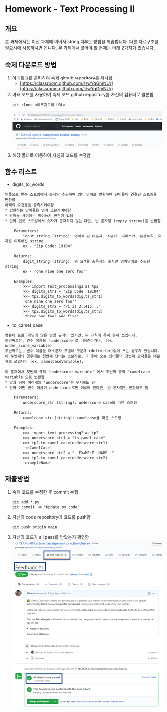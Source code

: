 # Homework - Text Processing II

## 개요

본 과제에서는 이전 과제에 이어서 string 다루는 방법을 학습합니다. 다른 자료구조를 필요시에 사용하시면 됩니다. 본 과제에서 풀어야 할 문제는 아래 2가지가 있습니다.

## 숙제 다운로드 방법
1. 아래링크를 클릭하여 숙제 github repository를 복사함
   - [https://classroom.github.com/a/wYqGmNUr](https://classroom.github.com/a/wYqGmNUr)
2. 아래 코드를 사용하여 숙제 코드 github repository를 자신의 컴퓨터로 클론함
    ```
    git clone <레포지토리 URL>
    ```
    ![](img/code_repository_example.png)
3. 해당 폴더로 이동하여 자신의 코드를 수정함

## 함수 리스트

- digits_to_words

```
인풋으로 받는 스트링에서 숫자만 추출하여 영어 단어로 변환하여 단어들이 연결된 스트링을 반환함
아래의 요건들을 충족시켜야함
* 반환하는 단어들은 영어 소문자여야함
* 단어들 사이에는 띄어쓰기 한칸이 있음
* 만약 인풋 스트링에서 숫자가 존재하지 않는 다면, 빈 문자열 (empty string)을 반환함

    Parameters:
        input_string (string): 영어로 된 대문자, 소문자, 띄어쓰기, 문장부호, 숫자로 이루어진 string
        ex - "Zip Code: 19104"

    Returns:
        digit_string (string): 위 요건을 충족시킨 숫자만 영어단어로 추출된 string
        ex - 'one nine one zero four'

    Examples:
        >>> import text_processing2 as tp2
        >>> digits_str1 = "Zip Code: 19104"
        >>> tp2.digits_to_words(digits_str1)
        'one nine one zero four'
        >>> digits_str2 = "Pi is 3.1415..."
        >>> tp2.digits_to_words(digits_str2)
        'three one four one five'
```

- to_camel_case
```
컴퓨터 프로그래밍에 많은 명명 규칙이 있지만, 두 규칙이 특히 흔히 쓰입니다. 
첫번째로는, 변수 이름을 'underscore'로 나눠준다거나, (ex. under_score_variable)
두번째로는, 변수 이름을 대소문자 구별해 구분자 (delimiter)없이 쓰는 경우가 있습니다. 
이 두번째의 경우에는 첫번째 단어는 소문자로, 그 후에 오는 단어들의 첫번째 글자들은 대문자로 쓰입니다 (ex. camelCaseVariable). 

이 문제에서 첫번째 규칙 'underscore variable' 에서 두번째 규칙 'camelcase variable'으로 변환함
* 앞과 뒤에 여러개의 'underscore'는 무시해도 된
* 만약 어떤 변수 이름이 underscore로만 이루어 진다면, 빈 문자열만 반환해도 됨

    Parameters:
        underscore_str (string): underscore case를 따른 스트링

    Returns:
        camelcase_str (string): camelcase를 따른 스트링

    Examples:
        >>> import text_processing2 as tp2
        >>> underscore_str1 = "to_camel_case"
        >>> tp2.to_camel_case(underscore_str1)
        'toCamelCase'
        >>> underscore_str2 = "__EXAMPLE__NAME__"
        >>> tp2.to_camel_case(underscore_str2)
        'exampleName'
```

## 제출방법
1. 숙제 코드를 수정한 후 commit 수행
   ```
   git add *.py
   git commit -m "Update my code"
   ```
2. 자신의 code repository에 코드를 push함
    ```
    git push origin main
    ```
3. 자신의 코드가 all pass를 받았는지 확인함
    ![](img/submit_example.png)
